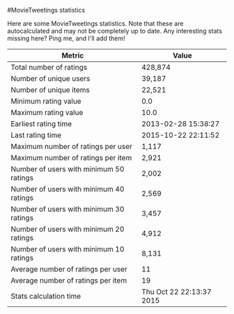 #MovieTweetings statistics

Here are some MovieTweetings statistics. Note that these are autocalculated and may not be completely up to date. Any interesting stats missing here? Ping me, and I'll add them!

Metric | Value
--- | ---
Total number of ratings                 | 428,874
Number of unique users                  | 39,187
Number of unique items                  | 22,521
Minimum rating value                    | 0.0
Maximum rating value                    | 10.0
Earliest rating time                    | 2013-02-28 15:38:27
Last rating time                        | 2015-10-22 22:11:52
Maximum number of ratings per user      | 1,117
Maximum number of ratings per item      | 2,921
Number of users with minimum 50 ratings | 2,002
Number of users with minimum 40 ratings | 2,569
Number of users with minimum 30 ratings | 3,457
Number of users with minimum 20 ratings | 4,912
Number of users with minimum 10 ratings | 8,131
Average number of ratings per user      | 11
Average number of ratings per item      | 19
Stats calculation time                  | Thu Oct 22 22:13:37 2015

